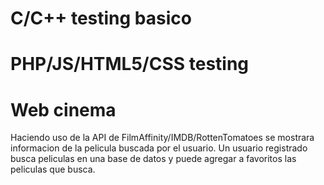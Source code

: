 #  C/C++ testing basico 


#  PHP/JS/HTML5/CSS testing 
# Web cinema
Haciendo uso de la API de FilmAffinity/IMDB/RottenTomatoes se mostrara informacion de la pelicula buscada por el usuario.
Un usuario registrado busca peliculas en una base de datos y puede agregar a favoritos las peliculas que busca.
